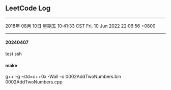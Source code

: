 ## LeetCode Log
---
2018年 08月 10日 星期五 10:41:33 CST
Fri, 10 Jun 2022 22:06:56 +0800

---
#### 20240407
test ssh


#### make
g++ -g -std=c++0x  -Wall -o 0002AddTwoNumbers.bin 0002AddTwoNumbers.cpp






